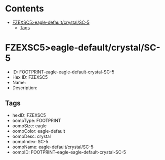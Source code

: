 



Contents
========

* [FZEXSC5>eagle-default/crystal/SC-5](#fzexsc5eagle-defaultcrystalsc-5)
	* [Tags](#tags)

# FZEXSC5>eagle-default/crystal/SC-5

- ID: FOOTPRINT-eagle-eagle-default-crystal-SC-5
- Hex ID: FZEXSC5
- Name: 
- Description: 

## Tags

- hexID: FZEXSC5
- oompType: FOOTPRINT
- oompSize: eagle
- oompColor: eagle-default
- oompDesc: crystal
- oompIndex: SC-5
- oompName: eagle-default/crystal/SC-5
- oompID: FOOTPRINT-eagle-eagle-default-crystal-SC-5
